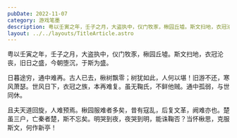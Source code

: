 ```yaml
---
pubDate: 2022-11-07
category: 游戏笔墨
description: 粤以壬寅之年，壬子之月，大盗执中，仪门牧豕，楸园丘墟。斯文扫地，衣冠沦丧，旧日之盛，今朝堕沉，于斯为盛。
layout: ../../layouts/TitleArticle.astro
---
```


粤以壬寅之年，壬子之月，大盗执中，仪门牧豕，楸园丘墟。斯文扫地，衣冠沦丧，旧日之盛，今朝堕沉，于斯为盛。

日暮途穷，通中难再。古人已去，楸树飘零；树犹如此，人何以堪！旧游不还，寒风萧瑟。世风日下，衣冠之族，本再难复。虽无鞠氏，不鲜他贼。通中孤弱，与世同休。

且夫天道回旋，人难预焉。楸园服难者多矣，昔有寇乱，后复文革，阙难亦也。楚虽三户，亡秦者楚，斯不忘矣。明哭到夜，夜哭到明，能诛鞠否？当怀楸思，克服斯文，何作新亭！
